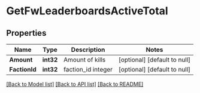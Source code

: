 # GetFwLeaderboardsActiveTotal

## Properties
Name | Type | Description | Notes
------------ | ------------- | ------------- | -------------
**Amount** | **int32** | Amount of kills | [optional] [default to null]
**FactionId** | **int32** | faction_id integer | [optional] [default to null]

[[Back to Model list]](../README.md#documentation-for-models) [[Back to API list]](../README.md#documentation-for-api-endpoints) [[Back to README]](../README.md)


